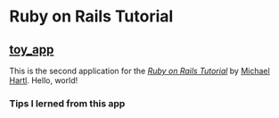 # Ruby on Rails Tutorial

## [toy_app](https://warm-shelf-93524.herokuapp.com/)

This is the second application for the [*Ruby on Rails Tutorial*](http://railstutorial.jp/)
by [Michael Hartl](http://www.michaelhartl.com/). Hello, world!

### Tips I lerned from this app
